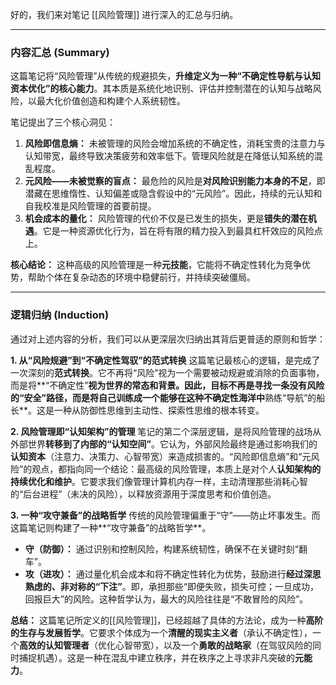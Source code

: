好的，我们来对笔记 [[风险管理]] 进行深入的汇总与归纳。

---

### **内容汇总 (Summary)**

这篇笔记将“风险管理”从传统的规避损失，**升维定义为一种“不确定性导航与认知资本优化”的核心能力**。其本质是系统化地识别、评估并控制潜在的认知与战略风险，以最大化价值创造和构建个人系统韧性。

笔记提出了三个核心洞见：

1.  **风险即信息熵：** 未被管理的风险会增加系统的不确定性，消耗宝贵的注意力与认知带宽，最终导致决策疲劳和效率低下。管理风险就是在降低认知系统的混乱程度。
2.  **元风险——未被觉察的盲点：** 最危险的风险是**对风险识别能力本身的不足**，即潜藏在思维惰性、认知偏差或隐含假设中的“元风险”。因此，持续的元认知和自我校准是风险管理的首要前提。
3.  **机会成本的量化：** 风险管理的代价不仅是已发生的损失，更是**错失的潜在机遇**。它是一种资源优化行为，旨在将有限的精力投入到最具杠杆效应的风险点上。

**核心结论：** 这种高级的风险管理是一种**元技能**，它能将不确定性转化为竞争优势，帮助个体在复杂动态的环境中稳健前行，并持续突破僵局。

---

### **逻辑归纳 (Induction)**

通过对上述内容的分析，我们可以从更深层次归纳出其背后更普适的原则和哲学：

**1. 从“风险规避”到“不确定性驾驭”的范式转换**
这篇笔记最核心的逻辑，是完成了一次深刻的**范式转换**。它不再将“风险”视为一个需要被动规避或消除的负面事物，而是将**“不确定性”**视为世界的常态和背景。因此，目标不再是寻找一条没有风险的“安全”路径，而是将自己训练成一个能够在这种不确定性海洋中**熟练“导航”的船长**。这是一种从防御性思维到主动性、探索性思维的根本转变。

**2. 风险管理即“认知架构”的管理**
笔记的第二个深层逻辑，是将风险管理的战场从外部世界**转移到了内部的“认知空间”**。它认为，外部风险最终是通过影响我们的**认知资本**（注意力、决策力、心智带宽）来造成损害的。“风险即信息熵”和“元风险”的观点，都指向同一个结论：最高级的风险管理，本质上是对个人**认知架构的持续优化和维护**。它要求我们像管理计算机内存一样，主动清理那些消耗心智的“后台进程”（未决的风险），以释放资源用于深度思考和价值创造。

**3. 一种“攻守兼备”的战略哲学**
传统的风险管理偏重于“守”——防止坏事发生。而这篇笔记则构建了一种**“攻守兼备”的战略哲学**。
*   **守（防御）：** 通过识别和控制风险，构建系统韧性，确保不在关键时刻“翻车”。
*   **攻（进攻）：** 通过量化机会成本和将不确定性转化为优势，鼓励进行**经过深思熟虑的、非对称的“下注”**。即，承担那些“即便失败，损失可控；一旦成功，回报巨大”的风险。这种哲学认为，最大的风险往往是“不敢冒险的风险”。

**总结：**
这篇笔记所定义的[[风险管理]]，已经超越了具体的方法论，成为一种**高阶的生存与发展哲学**。它要求个体成为一个**清醒的现实主义者**（承认不确定性），一个**高效的认知管理者**（优化心智带宽），以及一个**勇敢的战略家**（在驾驭风险的同时捕捉机遇）。这是一种在混乱中建立秩序，并在秩序之上寻求非凡突破的**元能力**。
